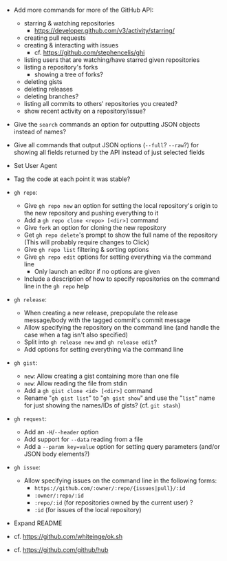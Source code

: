 - Add more commands for more of the GitHub API:
    - starring & watching repositories
        - <https://developer.github.com/v3/activity/starring/>
    - creating pull requests
    - creating & interacting with issues
        - cf. <https://github.com/stephencelis/ghi>
    - listing users that are watching/have starred given repositories
    - listing a repository's forks
        - showing a tree of forks?
    - deleting gists
    - deleting releases
    - deleting branches?
    - listing all commits to others' repositories you created?
    - show recent activity on a repository/issue?

- Give the `search` commands an option for outputting JSON objects instead of
  names?
- Give all commands that output JSON options (`--full`? `--raw`?) for showing
  all fields returned by the API instead of just selected fields
- Set User Agent
- Tag the code at each point it was stable?

- `gh repo`:
    - Give `gh repo new` an option for setting the local repository's origin to
      the new repository and pushing everything to it
    - Add a `gh repo clone <repo> [<dir>]` command
    - Give `fork` an option for cloning the new repository
    - Get `gh repo delete`'s prompt to show the full name of the repository
      (This will probably require changes to Click)
    - Give `gh repo list` filtering & sorting options
    - Give `gh repo edit` options for setting everything via the command line
        - Only launch an editor if no options are given
    - Include a description of how to specify repositories on the command line
      in the `gh repo` help

- `gh release`:
    - When creating a new release, prepopulate the release message/body with
      the tagged commit's commit message
    - Allow specifying the repository on the command line (and handle the case
      when a tag isn't also specified)
    - Split into `gh release new` and `gh release edit`?
    - Add options for setting everything via the command line

- `gh gist`:
    - `new`: Allow creating a gist containing more than one file
    - `new`: Allow reading the file from stdin
    - Add a `gh gist clone <id> [<dir>]` command
    - Rename "`gh gist list`" to "`gh gist show`" and use the "`list`" name for
      just showing the names/IDs of gists?  (cf. `git stash`)

- `gh request`:
    - Add an `-H`/`--header` option
    - Add support for `--data` reading from a file
    - Add a `--param key=value` option for setting query parameters (and/or
      JSON body elements?)

- `gh issue`:
    - Allow specifying issues on the command line in the following forms:
        - `https://github.com/:owner/:repo/{issues|pull}/:id`
        - `:owner/:repo/:id`
        - `:repo/:id` (for repositories owned by the current user) ?
        - `:id` (for issues of the local repository)

- Expand README
- cf. <https://github.com/whiteinge/ok.sh>
- cf. <https://github.com/github/hub>
